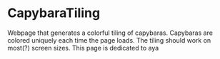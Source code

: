 # CapybaraTiling
Webpage that generates a colorful tiling of capybaras. Capybaras are colored uniquely each time the page loads. The tiling should work on most(?) screen sizes.
This page is dedicated to aya
